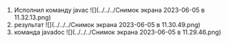 1. Исполнил команду javac ![](../../../Снимок экрана 2023-06-05 в 11.32.13.png)
2. результат ![](../../../Снимок экрана 2023-06-05 в 11.30.49.png)
3. команда javadoc ![](../../../Снимок экрана 2023-06-05 в 11.29.46.png)